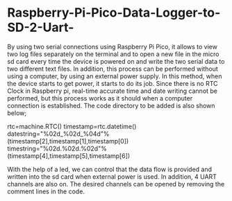 # Raspberry-Pi-Pico-Data-Logger-to-SD-2-Uart-
By using two serial connections using Raspberry Pi Pico, it allows to view two log files separately on the terminal and to open a new file in the micro sd card every time the device is powered on and write the two serial data to two different text files. In addition, this process can be performed without using a computer, by using an external power supply. In this method, when the device starts to get power, it starts to do its job.
Since there is no RTC Clock in Raspberry pi, real-time accurate time and date writing cannot be performed, but this process works as it should when a computer connection is established. The code directory to be added is also shown below;

rtc=machine.RTC()
timestamp=rtc.datetime()
datestring="%02d_%02d_%04d"%(timestamp[2],timestamp[1],timestamp[0])
timestring="%02d.%02d.%02d"%(timestamp[4],timestamp[5],timestamp[6])

With the help of a led, we can control that the data flow is provided and written into the sd card when external power is used. In addition, 4 UART channels are also on. The desired channels can be opened by removing the comment lines in the code.
